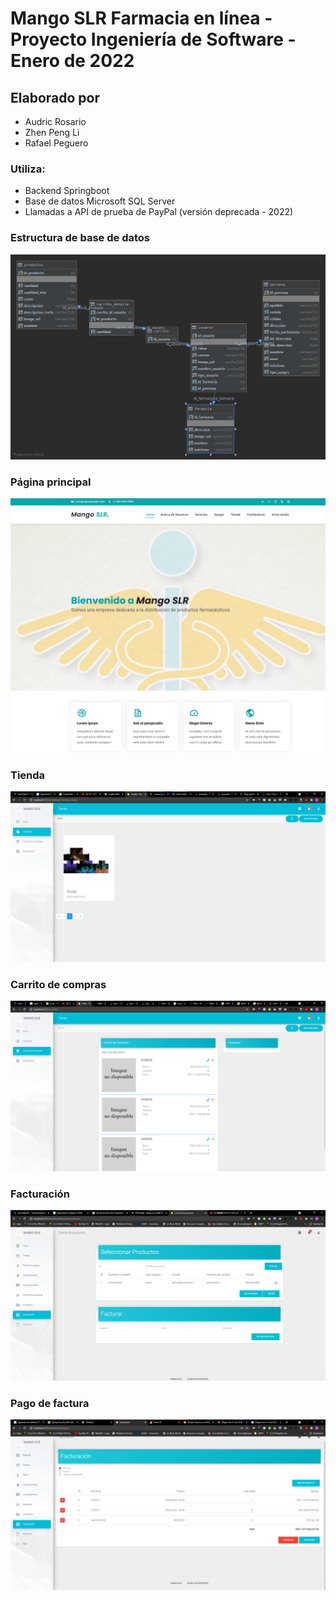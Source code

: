 # Mango SLR Farmacia en línea - Proyecto Ingeniería de Software - Enero de 2022

## Elaborado por

- Audric Rosario
- Zhen Peng Li
- Rafael Peguero

### Utiliza:

- Backend Springboot
- Base de datos Microsoft SQL Server
- Llamadas a API de prueba de PayPal (versión deprecada - 2022)

### Estructura de base de datos

![Estructura de datos](readme/database-structure.png)

### Página principal

![Página principal](readme/main-page.png)

### Tienda

![Tienda](readme/tienda.png)

### Carrito de compras

![Carrito de compras](readme/carrito-compras.png)

### Facturación

![Facturación](readme/control.png)

### Pago de factura

![Pago de factura](readme/facturacion.png)
